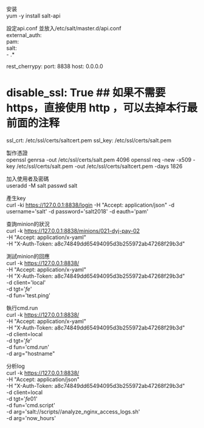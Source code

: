 安装  
yum -y install salt-api  


設定api.conf 並放入/etc/salt/master.d/api.conf  
external_auth:  
  pam:  
    salt:  
      - .*  
  
rest_cherrypy:
  port: 8838
  host: 0.0.0.0     
  # disable_ssl: True   ## 如果不需要 https，直接使用 http ，可以去掉本行最前面的注释  
  ssl_crt: /etc/ssl/certs/saltcert.pem
  ssl_key: /etc/ssl/certs/salt.pem
  
製作憑證  
openssl genrsa -out /etc/ssl/certs/salt.pem 4096
openssl req -new -x509 -key /etc/ssl/certs/salt.pem -out /etc/ssl/certs/saltcert.pem -days 1826

加入使用者及密碼  
useradd -M salt
passwd salt




產生key  
curl -ki https://127.0.0.1:8838/login -H "Accept: application/json"  -d username='salt'  -d password='salt2018' -d eauth='pam'



查詢minion的狀況  
curl -k https://127.0.0.1:8838/minions/021-dyj-pay-02 \
     -H "Accept: application/x-yaml" \
     -H "X-Auth-Token: a8c74849dd65494095d3b255972ab47268f29b3d"
	 
	 
	 
測試minion的回應   
curl -k https://127.0.0.1:8838/ \
     -H "Accept: application/x-yaml" \
     -H "X-Auth-Token: a8c74849dd65494095d3b255972ab47268f29b3d" \
     -d client='local' \
     -d tgt='*fe*' \
     -d fun='test.ping'
	 
	 
執行cmd.run  
curl -k https://127.0.0.1:8838/ \
        -H "Accept: application/x-yaml" \
        -H "X-Auth-Token: a8c74849dd65494095d3b255972ab47268f29b3d" \
        -d client=local \
        -d tgt='*fe*' \
        -d fun='cmd.run' \
        -d arg="hostname"
		

分析log  
curl -k https://127.0.0.1:8838/ \
        -H "Accept: application/json" \
        -H "X-Auth-Token: a8c74849dd65494095d3b255972ab47268f29b3d" \
        -d client=local \
        -d tgt='*fe*01' \
        -d fun='cmd.script' \
        -d arg='salt://scripts//analyze_nginx_access_logs.sh' \
		-d arg='now_hours'
